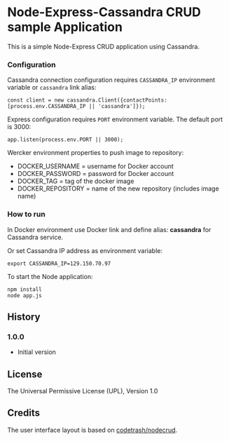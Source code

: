 # Node-Express-Cassandra CRUD sample Application

This is a simple Node-Express CRUD application using Cassandra.

### Configuration

Cassandra connection configuration requires `CASSANDRA_IP` environment variable or `cassandra` link alias:

	const client = new cassandra.Client({contactPoints: [process.env.CASSANDRA_IP || 'cassandra']});

Express configuration requires `PORT` environment variable. The default port is 3000: 	

	app.listen(process.env.PORT || 3000);

Wercker environment properties to push image to repository:

+ DOCKER\_USERNAME = username for Docker account
+ DOCKER\_PASSWORD = password for Docker account
+ DOCKER\_TAG = tag of the docker image
+ DOCKER\_REPOSITORY = name of the new repository (includes image name)

### How to run

In Docker environment use Docker link and define alias: **cassandra** for Cassandra service.

Or set Cassandra IP address as environment variable:

	export CASSANDRA_IP=129.150.70.97

To start the Node application:

	npm install
	node app.js

## History

### 1.0.0

- Initial version

## License

The Universal Permissive License (UPL), Version 1.0

## Credits

The user interface layout is based on
[codetrash/nodecrud](https://github.com/codetrash/nodecrud).

